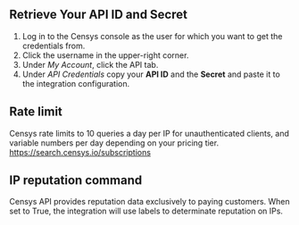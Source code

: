 ## Retrieve Your API ID and Secret

1. Log in to the Censys console as the user for which you want to get the credentials from.
2. Click the username in the upper-right corner.
3. Under *My Account*, click the API tab.
4. Under *API Credentials* copy your **API ID** and the **Secret** and paste it to the integration configuration.
   
## Rate limit

Censys rate limits to 10 queries a day per IP for unauthenticated clients, and variable numbers per day depending on your pricing tier. <https://search.censys.io/subscriptions>

## IP reputation command

Censys API provides reputation data exclusively to paying customers. When set to True, the integration will use labels to determinate reputation on IPs.
